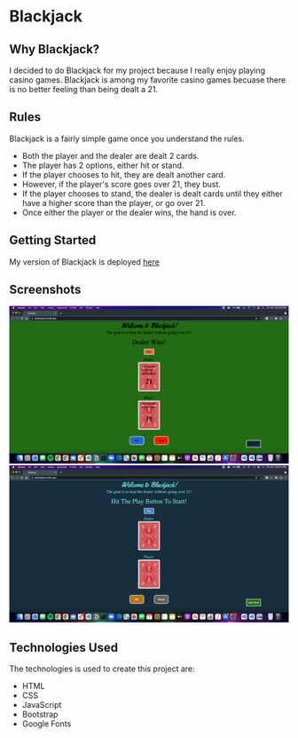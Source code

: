 <!-- Blackjack is table game found in casinos where the point of the game is to beat the dealer without going over 21. I chose to create Blackjack because I like playing it with friends.


https://jeblackjack.netlify.app


At the start of each hand, the player has the opportunity to bet any amount of points that they have. Then, the dealer is dealt 2 cards with one turned over. The player is then dealt 2 cards face up and has the choice to hit or stand. If the player choses to hit, they will be delt another card. If the player choses to stand, the dealers card is turned over. If the player has a higher value than the dealer and less than 21, they win, otherwise the dealer wins.



screenshot



screenshot



screenshot



Technologies used: HTML, CSS, and Javascript.  -->

# Blackjack

## Why Blackjack?
I decided to do Blackjack for my project because I really enjoy playing casino games. Blackjack is among my favorite casino games becuase there is no better feeling than being dealt a 21. 

## Rules
Blackjack is a fairly simple game once you understand the rules.

* Both the player and the dealer are dealt 2 cards.
* The player has 2 options, either hit or stand.
* If the player chooses to hit, they are dealt another card.
* However, if the player's score goes over 21, they bust.
* If the player chooses to stand, the dealer is dealt cards until they either have a higher score than the player, or go over 21.
* Once either the player or the dealer wins, the hand is over.

## Getting Started
My version of Blackjack is deployed [here](https://jeblackjack.netlify.app/)

## Screenshots
![Light mode screenshot](images/lightmode.png)
![Dark mode screenshot](images/darkmode.png)

## Technologies Used
The technologies is used to create this project are:

* HTML
* CSS
* JavaScript
* Bootstrap
* Google Fonts